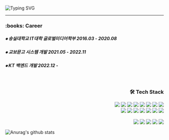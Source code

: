 <!-- 자기소개 시작 -->
<div>
<br>
 
![Typing SVG](https://readme-typing-svg.herokuapp.com?font=Indie+Flower&color=000000&size=30&center=true&lines=Hello+World+!&nbsp;+I'm+Da+Eun+˙ᵕ˙+&nbsp;)
</div>
 
* * *
<!-- 자기소개 끝 -->

<!-- 경력사항 시작 -->
<div>
  <h3><b> :books: Career </b></h3>
  <h5> ⦁ 숭실대학교 IT대학 글로벌미디어학부 2016.03 - 2020.08 </h5>
  <h5> ⦁ 교보문고 시스템 개발 2021.05 - 2022.11 </h5>
  <h5> ⦁ KT 백엔드 개발 2022.12 -  </h5>
</div>
</br>  
<!-- 경력사항 끝 -->

<!-- 기술스택 시작 -->
<div align='right'><h3><b>🛠 Tech Stack </b></h3>
<img src="https://img.shields.io/badge/JAVA-007396?style=flat-square&logo=java&logoColor=white">
<img src="https://img.shields.io/badge/Spring Boot-6DB33F?style=flat-square&logo=Spring Boot&logoColor=white">
<img src="https://img.shields.io/badge/Spring-6DB33F?style=flat-square&logo=Spring&logoColor=white">
<img src="https://img.shields.io/badge/PostgreSQL-4169E1?style=flat-square&logo=postgresql&logoColor=white"/></a>
<img src="https://img.shields.io/badge/AWS EC2-FF9900?style=flat-square&logo=amazonec2&logoColor=white"/>
<img src="https://img.shields.io/badge/S3-569A31?style=flat-square&logo=amazons3&logoColor=white"> 
<img src="https://img.shields.io/badge/Kafka-569A31?style=flat-square&logo=apachekafka&logoColor=black">
<img src="https://img.shields.io/badge/Linux-FCC624?style=flat-square&logo=Linux&logoColor=black"/></a><br>

<img src="https://img.shields.io/badge/html5-E34F26?style=flat-square&logo=html5&logoColor=white"> 
<img src="https://img.shields.io/badge/css3-1572B6?style=flat-square&logo=css3&logoColor=white"> 
<img src="https://img.shields.io/badge/javascript-F7DF1E?style=flat-square&logo=javascript&logoColor=black"> 
<img src="https://img.shields.io/badge/jquery-0769AD?style=flat-square&logo=jquery&logoColor=white"> 
<img src="https://img.shields.io/badge/bootstrap-7952B3?style=flat-square&logo=bootstrap&logoColor=white">
<img src="https://img.shields.io/badge/AJAX-2E77BC?style=flat-square&logo=Betfair&logoColor=white">
<img src="https://img.shields.io/badge/thymeleaf-005F0F?style=flat-square&logo=thymeleaf&logoColor=white"><br>

<!--<img src="https://img.shields.io/badge/JPA-232F3E?style=flat-square&logo=Spreadshirt&logoColor=white"/>-->
<br>
<img src="https://img.shields.io/badge/AWS-232F3E?style=flat-square&logo=Amazon AWS&logoColor=white"/></a>
<img src="https://img.shields.io/badge/Eclipse-2C2255?style=flat-square&logo=Eclipse IDE&logoColor=white"/></a>
<img src="https://img.shields.io/badge/Visual Studio-5C2D91?style=flat-square&logo=Visual Studio&logoColor=white"/></a>
<!--<img src="https://img.shields.io/badge/PyCharm-000000?style=flat-square&logo=PyCharm&logoColor=white"/></a>-->
<!--<img src="https://img.shields.io/badge/MySQL Workbench-4479A1?style=flat-square&logo=MySQL&logoColor=white"/></a>-->
<img src="https://img.shields.io/badge/Tomcat-F8DC75?style=flat-square&logo=Apache Tomcat&logoColor=black"/></a>
<img src="https://img.shields.io/badge/STS-6DB33F?style=flat-square&logo=Spring&logoColor=white"></a>

</p>
</div>
<!-- 기술스택 끝 -->

![Anurag's github stats](https://github-readme-stats.vercel.app/api?username=daeunxx&show_icons=true&theme=tokyonight)
